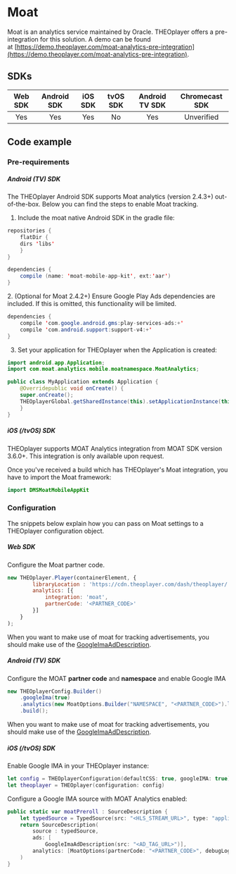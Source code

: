 # Moat

Moat is an analytics service maintained by Oracle. THEOplayer offers a pre-integration for this solution. A demo can be found at [https://demo.theoplayer.com/moat-analytics-pre-integration](https://demo.theoplayer.com/moat-analytics-pre-integration).

## SDKs

| Web SDK | Android SDK | iOS SDK | tvOS SDK| Android TV SDK | Chromecast SDK |
| :-----: | :---------: | :-----: | :--: | :------------: | :------------: |
|   Yes   |     Yes     |   Yes   | No  |      Yes       |      Unverified       |

## Code example

### Pre-requirements

##### Android (TV) SDK

The THEOplayer Android SDK supports Moat analytics (version 2.4.3+) out-of-the-box. Below you can find the steps to enable Moat tracking.

1. Include the moat native Android SDK in the gradle file:

```java
repositories {
    flatDir {
    dirs 'libs'
    }
}

dependencies {
    compile (name: 'moat-mobile-app-kit', ext:'aar')
}
```

2. (Optional for Moat 2.4.2+) Ensure Google Play Ads dependencies are included.
If this is omitted, this functionality will be limited.

```java
dependencies {
    compile 'com.google.android.gms:play-services-ads:+'
    compile 'com.android.support:support-v4:+'
}
```

3. Set your application for THEOplayer when the Application is created:

```java
import android.app.Application;
import com.moat.analytics.mobile.moatnamespace.MoatAnalytics;

public class MyApplication extends Application {
    @Overridepublic void onCreate() {
    super.onCreate();
    THEOplayerGlobal.getSharedInstance(this).setApplicationInstance(this);
    }
}
```

##### iOS (/tvOS) SDK

THEOplayer supports MOAT Analytics integration from MOAT SDK version 3.6.0+. This integration is only available upon request.

Once you've received a build which has THEOplayer's Moat integration, you have to import the Moat framework:

```swift
import DMSMoatMobileAppKit
```

### Configuration

The snippets below explain how you can pass on Moat settings to a THEOplayer configuration object.

##### Web SDK

Configure the Moat partner code.

```js
new THEOplayer.Player(containerElement, {
        libraryLocation : 'https://cdn.theoplayer.com/dash/theoplayer/',
        analytics: [{
            integration: 'moat',
            partnerCode: '<PARTNER_CODE>'
        }]
    }
);
```

When you want to make use of moat for tracking advertisements, you should make use of the [GoogleImaAdDescription](https://docs.portal.theoplayer.com/api-reference/web/theoplayer.imaaddescription.md).

##### Android (TV) SDK

Configure the MOAT **partner code** and **namespace** and enable Google IMA

```java
new THEOplayerConfig.Builder()
    .googleIma(true)
    .analytics(new MoatOptions.Builder("NAMESPACE", "<PARTNER_CODE>").loggingEnabled(true).build())
    .build();
```

When you want to make use of moat for tracking advertisements, you should make use of the [GoogleImaAdDescription](https://docs.portal.theoplayer.com/api-reference/web/theoplayer.imaaddescription.md).

##### iOS (/tvOS) SDK

Enable Google IMA in your THEOplayer instance:

```swift
let config = THEOplayerConfiguration(defaultCSS: true, googleIMA: true)
let theoplayer = THEOplayer(configuration: config)
```

Configure a Google IMA source with MOAT Analytics enabled:

```swift
public static var moatPreroll : SourceDescription {
    let typedSource = TypedSource(src: "<HLS_STREAM_URL>", type: "application/x-mpegurl")
    return SourceDescription(
        source : typedSource,
        ads: [
            GoogleImaAdDescription(src: "<AD_TAG_URL>")],
        analytics: [MoatOptions(partnerCode: "<PARTNER_CODE>", debugLoggingEnabled: true)]
    )
}
```

<!-- ## Related links:

- Demo page: [https://demo.theoplayer.com/moat-analytics-pre-integration](https://demo.theoplayer.com/moat-analytics-pre-integration)
- Analytics API Web SDK: [https://support.theoplayer.com/hc/en-us/articles/115003779985-Analytics-API#MoatConfiguration](https://support.theoplayer.com/hc/en-us/articles/115003779985-Analytics-API#MoatConfiguration)
- Analytics API Android SDK: [https://support.theoplayer.com/hc/en-us/articles/115005662145-Android-SDK-Analytics](https://support.theoplayer.com/hc/en-us/articles/115005662145-Android-SDK-Analytics) -->